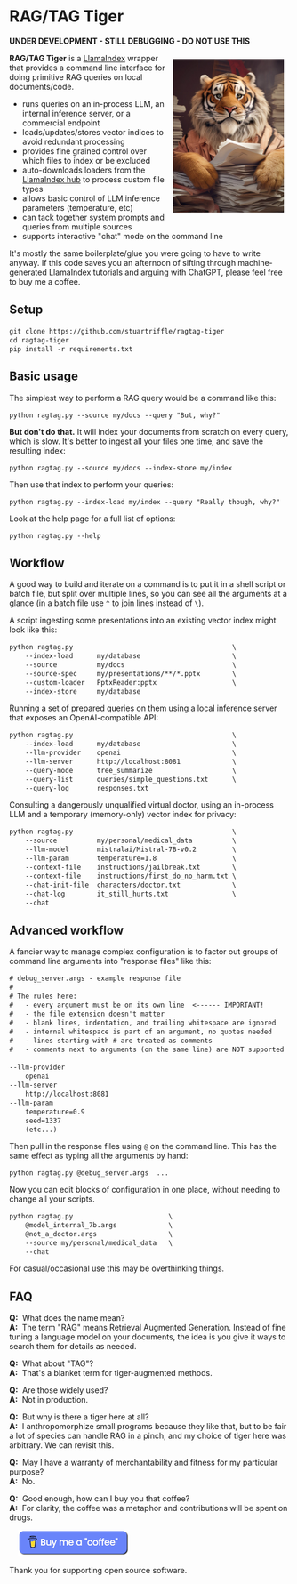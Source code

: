 # RAG/TAG Tiger

**UNDER DEVELOPMENT - STILL DEBUGGING - DO NOT USE THIS**

<img align="right" width="200px" style="padding:10px" src="docs/tiger.jpg">

**RAG/TAG Tiger** is a [LlamaIndex](https://github.com/run-llama/llama_index) wrapper that provides a command line interface for doing primitive RAG queries on local documents/code.
- runs queries on an in-process LLM, an internal inference server, or a commercial endpoint
- loads/updates/stores vector indices to avoid redundant processing
- provides fine grained control over which files to index or be excluded
- auto-downloads loaders from the [LlamaIndex hub](https://llamahub.ai) to process custom file types
- allows basic control of LLM inference parameters (temperature, etc)
- can tack together system prompts and queries from multiple sources
- supports interactive "chat" mode on the command line


It's mostly the same boilerplate/glue you were going to have to write anyway. If this code saves you an afternoon of sifting through machine-generated LlamaIndex tutorials and arguing with ChatGPT, please feel free to buy me a coffee.


## Setup
```
git clone https://github.com/stuartriffle/ragtag-tiger
cd ragtag-tiger
pip install -r requirements.txt
```

## Basic usage
The simplest way to perform a RAG query would be a command like this:
```
python ragtag.py --source my/docs --query "But, why?"
```

**But don't do that.** It will index your documents from scratch on every query, which is slow. It's better to ingest all your files one time, and save the resulting index:
```
python ragtag.py --source my/docs --index-store my/index
```

Then use that index to perform your queries:
```
python ragtag.py --index-load my/index --query "Really though, why?"
```

Look at the help page for a full list of options:
```
python ragtag.py --help
```

## Workflow

A good way to build and iterate on a command is to put it in a shell script or batch file, but split over multiple lines, so you can see all the arguments at a glance (in a batch file use `^` to join lines instead of `\`).

A script ingesting some presentations into an existing vector index might look like this:
```
python ragtag.py                                        \
    --index-load      my/database                       \
    --source          my/docs                           \
    --source-spec     my/presentations/**/*.pptx        \
    --custom-loader   PptxReader:pptx                   \
    --index-store     my/database
```

Running a set of prepared queries on them using a local inference server that exposes an OpenAI-compatible API:
```
python ragtag.py                                        \
    --index-load      my/database                       \
    --llm-provider    openai                            \
    --llm-server      http://localhost:8081             \
    --query-mode      tree_summarize                    \
    --query-list      queries/simple_questions.txt      \
    --query-log       responses.txt
```

Consulting a dangerously unqualified virtual doctor, using an in-process LLM and a temporary (memory-only) vector index for privacy:
```
python ragtag.py                                        \
    --source          my/personal/medical_data          \
    --llm-model       mistralai/Mistral-7B-v0.2         \
    --llm-param       temperature=1.8                   \
    --context-file    instructions/jailbreak.txt        \
    --context-file    instructions/first_do_no_harm.txt \
    --chat-init-file  characters/doctor.txt             \
    --chat-log        it_still_hurts.txt                \
    --chat
```

## Advanced workflow
A fancier way to manage complex configuration is to factor out groups of command line arguments into "response files" like this:
```
# debug_server.args - example response file
#
# The rules here:
#   - every argument must be on its own line  <------ IMPORTANT!
#   - the file extension doesn't matter
#   - blank lines, indentation, and trailing whitespace are ignored
#   - internal whitespace is part of an argument, no quotes needed
#   - lines starting with # are treated as comments
#   - comments next to arguments (on the same line) are NOT supported 

--llm-provider
    openai
--llm-server      
    http://localhost:8081             
--llm-param       
    temperature=0.9
    seed=1337         
    (etc...)
```

Then pull in the response files using `@` on the command line. This has the same effect as typing all the arguments by hand:
```
python ragtag.py @debug_server.args  ...
```
Now you can edit blocks of configuration in one place, without needing to change all your scripts.
```
python ragtag.py                        \
    @model_internal_7b.args             \
    @not_a_doctor.args                  \
    --source my/personal/medical_data   \
    --chat
```

For casual/occasional use this may be overthinking things.

## FAQ

**Q:**&nbsp; What does the name mean? <br>
**A:**&nbsp; The term "RAG" means Retrieval Augmented Generation. Instead of fine tuning a language model on your documents, the idea is you give it ways to search them for details as needed.

**Q:**&nbsp; What about "TAG"? <br>
**A:**&nbsp; That's a blanket term for tiger-augmented methods.

**Q:**&nbsp; Are those widely used? <br>
**A:**&nbsp; Not in production.

**Q:**&nbsp; But why is there a tiger here at all? <br>
**A:**&nbsp; I anthropomorphize small programs because they like that, but to be fair a lot of species can handle RAG in a pinch, and my choice of tiger here was arbitrary. We can revisit this.

**Q:**&nbsp; May I have a warranty of merchantability and fitness for my particular purpose? <br>
**A:**&nbsp; No.

**Q:**&nbsp; Good enough, how can I buy you that coffee? <br>
**A:**&nbsp; For clarity, the coffee was a metaphor and contributions will be spent on drugs. 

&nbsp;&nbsp;&nbsp;&nbsp;<a href="https://www.buymeacoffee.com/stuartriffle"><img src="docs/coffee.png" width="200px"></a>

Thank you for supporting open source software.






